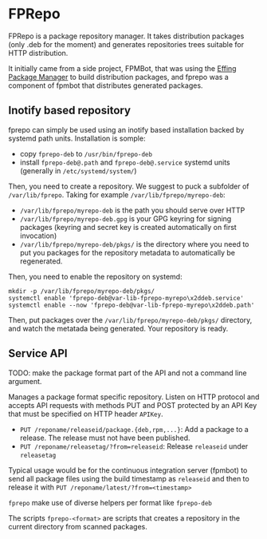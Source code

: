 FPRepo
======

FPRepo is a package repository manager. It takes distribution packages (only
.deb for the moment) and generates repositories trees suitable for HTTP
distribution.

It initially came from a side project, FPMBot, that was using the
[Effing Package Manager](http://github.com/jordansissel/fpm) to build
distribution packages, and fprepo was a component of fpmbot that distributes
generated packages.

Inotify based repository
------------------------

fprepo can simply be used using an inotify based installation backed by systemd
path units. Installation is somple:

- copy `fprepo-deb` to `/usr/bin/fprepo-deb`
- install `fprepo-deb@.path` and `fprepo-deb@.service` systemd units (generally
  in `/etc/systemd/system/`)

Then, you need to create a repository. We suggest to puck a subfolder of
`/var/lib/fprepo`. Taking for example `/var/lib/fprepo/myrepo-deb`:

- `/var/lib/fprepo/myrepo-deb` is the path you should serve over HTTP
- `/var/lib/fprepo/myrepo-deb.gpg` is your GPG keyring for signing packages
  (keyring and secret key is created automatically on first invocation)
- `/var/lib/fprepo/myrepo-deb/pkgs/` is the directory where you need to put you
  packages for the repository metadata to automatically be regenerated.

Then, you need to enable the repository on systemd:

    mkdir -p /var/lib/fprepo/myrepo-deb/pkgs/
    systemctl enable 'fprepo-deb@var-lib-fprepo-myrepo\x2ddeb.service'
    systemctl enable --now 'fprepo-deb@var-lib-fprepo-myrepo\x2ddeb.path'

Then, put packages over the `/var/lib/fprepo/myrepo-deb/pkgs/` directory, and
watch the metatada being generated. Your repository is ready.


Service API
-----------

TODO: make the package format part of the API and not a command line argument.

Manages a package format specific repository. Listen on HTTP protocol and
accepts API requests with methods PUT and POST protected by an API Key that must
be specified on HTTP header `APIKey`.

- `PUT /reponame/releaseid/package.{deb,rpm,...}`: Add a package to a release.
  The release must not have been published.
- `PUT /reponame/releasetag/?from=releaseid`: Release `releaseid` under
  `releasetag`

Typical usage would be for the continuous integration server (fpmbot) to send
all package files using the build timestamp as `releaseid` and then to release
it with `PUT /reponame/latest/?from=<timestamp>`

`fprepo` make use of diverse helpers per format like `fprepo-deb`

The scripts `fprepo-<format>` are scripts that creates a repository in the
current directory from scanned packages.


